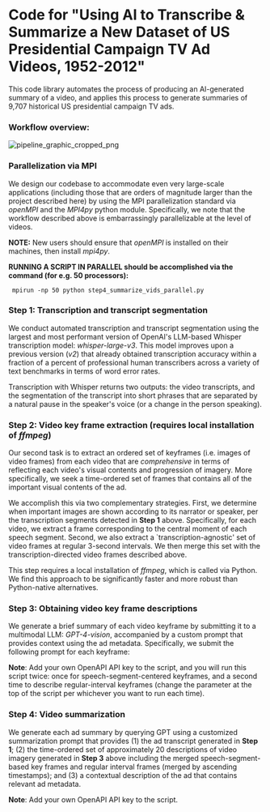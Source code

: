 


# Code for "Using AI to Transcribe \& Summarize a New Dataset of US Presidential Campaign TV Ad Videos, 1952-2012"


This code library automates the process of producing an AI-generated summary of a video, and applies this process to generate summaries of 9,707 historical US presidential campaign TV ads.

### Workflow overview:

![pipeline_graphic_cropped_png](https://github.com/user-attachments/assets/eca5e354-531b-4652-b682-62e89c47e979)


### Parallelization via MPI
We design our codebase to accommodate even very large-scale applications (including those that are orders of magnitude larger than the project described here) by using the MPI parallelization standard via *openMPI*  and the *MPI4py* python module. Specifically, we note that the workflow described above is embarrassingly parallelizable at the level of videos.

**NOTE:** New users should ensure that *openMPI* is installed on their machines, then install *mpi4py*. 

**RUNNING A SCRIPT IN PARALLEL should be accomplished via the command (for e.g. 50 processors):**
     
     mpirun -np 50 python step4_summarize_vids_parallel.py



### Step 1: Transcription and transcript segmentation

We conduct automated transcription and transcript segmentation using the largest and most performant version of OpenAI's LLM-based Whisper transcription model: *whisper-large-v3*. This model improves upon a previous version (*v2*) that already obtained transcription accuracy within a fraction of a percent of professional human transcribers across a variety of text benchmarks in terms of word error rates. 

Transcription with Whisper returns two outputs: the video transcripts, and the segmentation of the transcript into short phrases that are separated by a natural pause in the speaker's voice (or a change in the person speaking).

### Step 2: Video key frame extraction (requires local installation of *ffmpeg*)

Our second task is to extract an ordered set of keyframes (i.e. images of video frames) from each video that are *comprehensive* in terms of reflecting each video's visual contents and progression of imagery. More specifically, we seek a time-ordered set of frames that contains all of the important visual contents of the ad. 

We accomplish this via two complementary strategies. First, we determine when important images are shown according to its narrator or speaker, per the transcription segments detected in **Step 1** above. Specifically, for each video, we extract a frame corresponding to the central moment of each speech segment. Second, we also extract a `transcription-agnostic' set of video frames at regular $3$-second intervals. We then merge this set with the transcription-directed video frames described above.

This step requires a local installation of *ffmpeg*, which is called via Python. We find this approach to be significantly faster and more robust than Python-native alternatives.

### Step 3: Obtaining video key frame descriptions

We generate a brief summary of each video keyframe by submitting it to a multimodal LLM: *GPT-4-vision*, accompanied by a custom prompt that provides context using the ad metadata. Specifically, we submit the following prompt for each keyframe:

**Note**: Add your own OpenAPI API key to the script, and you will run this script twice: once for speech-segment-centered keyframes, and a second time to describe regular-interval keyframes (change the parameter at the top of the script per whichever you want to run each time).

### Step 4: Video summarization
We generate each ad summary by querying GPT using a customized summarization prompt that provides (1) the ad transcript generated in **Step 1**; (2) the time-ordered set of approximately 20 descriptions of video imagery generated in **Step 3** above including the merged speech-segment-based key frames and regular interval frames (merged by ascending timestamps); and (3) a contextual description of the ad that contains relevant ad metadata. 

**Note**: Add your own OpenAPI API key to the script.


